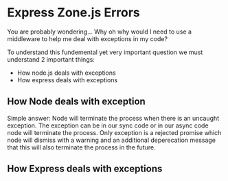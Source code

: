 # Express Zone.js Errors

You are probably wondering...
Why oh why would I need to use a middleware to help me deal with exceptions in my code?

To understand this fundemental yet very important question we must understand 2 important things:

- How node.js deals with exceptions
- How express deals with exceptions

## How Node deals with exception

Simple answer: Node will terminate the process when there is an uncaught exception.
The exception can be in our sync code or in our async code node will terminate the process.
Only exception is a rejected promise which node will dismiss with a warning and an additional deperecation message that this will also terminate the process in the future.

## How Express deals with exceptions

